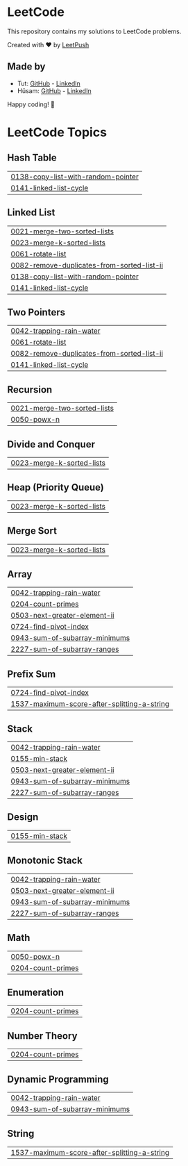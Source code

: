 # LeetCode

This repository contains my solutions to LeetCode problems.

Created with :heart: by [LeetPush](https://github.com/husamahmud/LeetPush)

 ## Made by 
 - Tut: [GitHub](https://github.com/TutTrue) - [LinkedIn](https://www.linkedin.com/in/mahmoud-hamdy-8b6825245/)
 - Hüsam: [GitHub](https://github.com/husamahmud) - [LinkedIn](https://www.linkedin.com/in/husamahmud/)

 Happy coding! 🚀
<!---LeetCode Topics Start-->
# LeetCode Topics
## Hash Table
|  |
| ------- |
| [0138-copy-list-with-random-pointer](https://github.com/Vibishraj-Senthilkumar/leetcode/tree/master/0138-copy-list-with-random-pointer) |
| [0141-linked-list-cycle](https://github.com/Vibishraj-Senthilkumar/leetcode/tree/master/0141-linked-list-cycle) |
## Linked List
|  |
| ------- |
| [0021-merge-two-sorted-lists](https://github.com/Vibishraj-Senthilkumar/leetcode/tree/master/0021-merge-two-sorted-lists) |
| [0023-merge-k-sorted-lists](https://github.com/Vibishraj-Senthilkumar/leetcode/tree/master/0023-merge-k-sorted-lists) |
| [0061-rotate-list](https://github.com/Vibishraj-Senthilkumar/leetcode/tree/master/0061-rotate-list) |
| [0082-remove-duplicates-from-sorted-list-ii](https://github.com/Vibishraj-Senthilkumar/leetcode/tree/master/0082-remove-duplicates-from-sorted-list-ii) |
| [0138-copy-list-with-random-pointer](https://github.com/Vibishraj-Senthilkumar/leetcode/tree/master/0138-copy-list-with-random-pointer) |
| [0141-linked-list-cycle](https://github.com/Vibishraj-Senthilkumar/leetcode/tree/master/0141-linked-list-cycle) |
## Two Pointers
|  |
| ------- |
| [0042-trapping-rain-water](https://github.com/Vibishraj-Senthilkumar/leetcode/tree/master/0042-trapping-rain-water) |
| [0061-rotate-list](https://github.com/Vibishraj-Senthilkumar/leetcode/tree/master/0061-rotate-list) |
| [0082-remove-duplicates-from-sorted-list-ii](https://github.com/Vibishraj-Senthilkumar/leetcode/tree/master/0082-remove-duplicates-from-sorted-list-ii) |
| [0141-linked-list-cycle](https://github.com/Vibishraj-Senthilkumar/leetcode/tree/master/0141-linked-list-cycle) |
## Recursion
|  |
| ------- |
| [0021-merge-two-sorted-lists](https://github.com/Vibishraj-Senthilkumar/leetcode/tree/master/0021-merge-two-sorted-lists) |
| [0050-powx-n](https://github.com/Vibishraj-Senthilkumar/leetcode/tree/master/0050-powx-n) |
## Divide and Conquer
|  |
| ------- |
| [0023-merge-k-sorted-lists](https://github.com/Vibishraj-Senthilkumar/leetcode/tree/master/0023-merge-k-sorted-lists) |
## Heap (Priority Queue)
|  |
| ------- |
| [0023-merge-k-sorted-lists](https://github.com/Vibishraj-Senthilkumar/leetcode/tree/master/0023-merge-k-sorted-lists) |
## Merge Sort
|  |
| ------- |
| [0023-merge-k-sorted-lists](https://github.com/Vibishraj-Senthilkumar/leetcode/tree/master/0023-merge-k-sorted-lists) |
## Array
|  |
| ------- |
| [0042-trapping-rain-water](https://github.com/Vibishraj-Senthilkumar/leetcode/tree/master/0042-trapping-rain-water) |
| [0204-count-primes](https://github.com/Vibishraj-Senthilkumar/leetcode/tree/master/0204-count-primes) |
| [0503-next-greater-element-ii](https://github.com/Vibishraj-Senthilkumar/leetcode/tree/master/0503-next-greater-element-ii) |
| [0724-find-pivot-index](https://github.com/Vibishraj-Senthilkumar/leetcode/tree/master/0724-find-pivot-index) |
| [0943-sum-of-subarray-minimums](https://github.com/Vibishraj-Senthilkumar/leetcode/tree/master/0943-sum-of-subarray-minimums) |
| [2227-sum-of-subarray-ranges](https://github.com/Vibishraj-Senthilkumar/leetcode/tree/master/2227-sum-of-subarray-ranges) |
## Prefix Sum
|  |
| ------- |
| [0724-find-pivot-index](https://github.com/Vibishraj-Senthilkumar/leetcode/tree/master/0724-find-pivot-index) |
| [1537-maximum-score-after-splitting-a-string](https://github.com/Vibishraj-Senthilkumar/leetcode/tree/master/1537-maximum-score-after-splitting-a-string) |
## Stack
|  |
| ------- |
| [0042-trapping-rain-water](https://github.com/Vibishraj-Senthilkumar/leetcode/tree/master/0042-trapping-rain-water) |
| [0155-min-stack](https://github.com/Vibishraj-Senthilkumar/leetcode/tree/master/0155-min-stack) |
| [0503-next-greater-element-ii](https://github.com/Vibishraj-Senthilkumar/leetcode/tree/master/0503-next-greater-element-ii) |
| [0943-sum-of-subarray-minimums](https://github.com/Vibishraj-Senthilkumar/leetcode/tree/master/0943-sum-of-subarray-minimums) |
| [2227-sum-of-subarray-ranges](https://github.com/Vibishraj-Senthilkumar/leetcode/tree/master/2227-sum-of-subarray-ranges) |
## Design
|  |
| ------- |
| [0155-min-stack](https://github.com/Vibishraj-Senthilkumar/leetcode/tree/master/0155-min-stack) |
## Monotonic Stack
|  |
| ------- |
| [0042-trapping-rain-water](https://github.com/Vibishraj-Senthilkumar/leetcode/tree/master/0042-trapping-rain-water) |
| [0503-next-greater-element-ii](https://github.com/Vibishraj-Senthilkumar/leetcode/tree/master/0503-next-greater-element-ii) |
| [0943-sum-of-subarray-minimums](https://github.com/Vibishraj-Senthilkumar/leetcode/tree/master/0943-sum-of-subarray-minimums) |
| [2227-sum-of-subarray-ranges](https://github.com/Vibishraj-Senthilkumar/leetcode/tree/master/2227-sum-of-subarray-ranges) |
## Math
|  |
| ------- |
| [0050-powx-n](https://github.com/Vibishraj-Senthilkumar/leetcode/tree/master/0050-powx-n) |
| [0204-count-primes](https://github.com/Vibishraj-Senthilkumar/leetcode/tree/master/0204-count-primes) |
## Enumeration
|  |
| ------- |
| [0204-count-primes](https://github.com/Vibishraj-Senthilkumar/leetcode/tree/master/0204-count-primes) |
## Number Theory
|  |
| ------- |
| [0204-count-primes](https://github.com/Vibishraj-Senthilkumar/leetcode/tree/master/0204-count-primes) |
## Dynamic Programming
|  |
| ------- |
| [0042-trapping-rain-water](https://github.com/Vibishraj-Senthilkumar/leetcode/tree/master/0042-trapping-rain-water) |
| [0943-sum-of-subarray-minimums](https://github.com/Vibishraj-Senthilkumar/leetcode/tree/master/0943-sum-of-subarray-minimums) |
## String
|  |
| ------- |
| [1537-maximum-score-after-splitting-a-string](https://github.com/Vibishraj-Senthilkumar/leetcode/tree/master/1537-maximum-score-after-splitting-a-string) |
<!---LeetCode Topics End-->